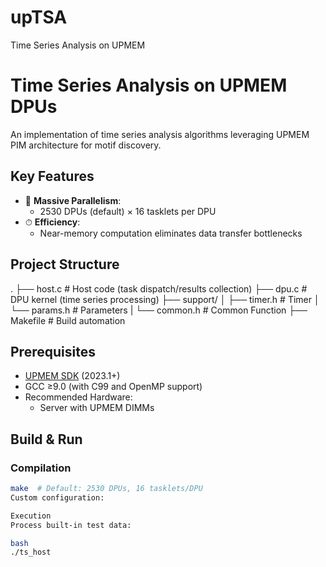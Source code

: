# upTSA
Time Series Analysis on UPMEM
# Time Series Analysis on UPMEM DPUs

An implementation of time series analysis algorithms leveraging UPMEM PIM architecture for motif discovery.

## Key Features
- 🚀 **Massive Parallelism**: 
  - 2530 DPUs (default) × 16 tasklets per DPU
- ⏱ **Efficiency**: 
  - Near-memory computation eliminates data transfer bottlenecks

## Project Structure
.
├── host.c # Host code (task dispatch/results collection)
├── dpu.c # DPU kernel (time series processing)
├── support/
│ ├── timer.h # Timer
│ └── params.h # Parameters
| └── common.h # Common Function
├── Makefile # Build automation


## Prerequisites
- [UPMEM SDK](https://sdk.upmem.com/) (2023.1+)
- GCC ≥9.0 (with C99 and OpenMP support)
- Recommended Hardware:
  - Server with UPMEM DIMMs
 
## Build & Run

### Compilation
```bash
make  # Default: 2530 DPUs, 16 tasklets/DPU
Custom configuration:

Execution
Process built-in test data:

bash
./ts_host
